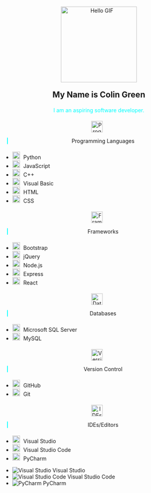 <!DOCTYPE html>
<html>
<head>
    <title>Colin Green's Portfolio</title>
    <style>
        .section {
            text-align: center;
            margin: 20px 0;
        }
        .icon {
            margin-right: 10px;
            width: 30px;
            height: 30px;
        }
        .lang-icon {
            width: 20px;
            height: 20px;
            margin-right: 5px;
        }
        .content {
            border-left: 2px solid cyan;
            padding-left: 10px;
            margin-left: 10px;
        }
    </style>
</head>
<body>

<!-- Hello GIF -->
<p class="section">
  <img src="https://i.pinimg.com/originals/b7/43/52/b743527a755c9e382579da4eb63c03d1.gif" width="200" height="200" alt="Hello GIF">
</p>

<!-- Introduction Section -->
<h2 class="section">My Name is Colin Green</h2>

<p class="section">
  <span style="color: cyan;">I am an aspiring software developer.</span>
</p>

<!-- Programming Languages Section with Icon and Language Images -->
<div class="section">
  <img class="icon" src="programming-languages-icon-placeholder.png" alt="Programming Languages Icon">
  <div class="content">
    <p>Programming Languages</p>
  </div>
</div>

<!-- Programming Languages Icons and Names -->
<ul>
  <li>
    <img class="lang-icon" src="https://upload.wikimedia.org/wikipedia/commons/thumb/c/c3/Python-logo-notext.svg/701px-Python-logo-notext.svg.png" alt="Python">
    Python
  </li>
  <li>
    <img class="lang-icon" src="https://example.com/javascript_icon.png" alt="JavaScript">
    JavaScript
  </li>
  <li>
    <img class="lang-icon" src="https://example.com/cpp_icon.png" alt="C++">
    C++
  </li>
  <li>
    <img class="lang-icon" src="https://example.com/vb_icon.png" alt="Visual Basic">
    Visual Basic
  </li>
  <li>
    <img class="lang-icon" src="https://example.com/html_icon.png" alt="HTML">
    HTML
  </li>
  <li>
    <img class="lang-icon" src="https://example.com/css_icon.png" alt="CSS">
    CSS
  </li>
</ul>

<!-- Frameworks Section -->
<div class="section">
  <img class="icon" src="frameworks-icon-placeholder.png" alt="Frameworks Icon">
  <div class="content">
    <p>Frameworks</p>
  </div>
</div>

<!-- Frameworks Icons and Names -->
<ul>
  <li>
    <img class="lang-icon" src="https://example.com/bootstrap_icon.png" alt="Bootstrap">
    Bootstrap
  </li>
  <li>
    <img class="lang-icon" src="https://example.com/jquery_icon.png" alt="jQuery">
    jQuery
  </li>
  <li>
    <img class="lang-icon" src="https://example.com/nodejs_icon.png" alt="Node.js">
    Node.js
  </li>
  <li>
    <img class="lang-icon" src="https://example.com/express_icon.png" alt="Express">
    Express
  </li>
  <li>
    <img class="lang-icon" src="https://example.com/react_icon.png" alt="React">
    React
  </li>
</ul>

<!-- Databases Section -->
<div class="section">
  <img class="icon" src="databases-icon-placeholder.png" alt="Databases Icon">
  <div class="content">
    <p>Databases</p>
  </div>
</div>

<!-- Databases Icons and Names -->
<ul>
  <li>
    <img class="lang-icon" src="https://example.com/mssql_icon.png" alt="Microsoft SQL Server">
    Microsoft SQL Server
  </li>
  <li>
    <img class="lang-icon" src="https://example.com/mysql_icon.png" alt="MySQL">
    MySQL
  </li>
</ul>

<!-- Version Control Section -->
<div class="section">
  <img class="icon" src="version-control-icon-placeholder.png" alt="Version Control Icon">
  <div class="content">
    <p>Version Control</p>
  </div>
</div>

<!-- Version Control Icons and Names -->
<ul>
  <li>
    <img class="lang-icon" src="https://example.com/github_icon.png" alt="GitHub">
    GitHub
  </li>
  <li>
    <img class="lang-icon" src="https://example.com/git_icon.png" alt="Git">
    Git
  </li>
</ul>

<!-- IDEs/Editors Section -->
<div class="section">
  <img class="icon" src="ides-editors-icon-placeholder.png" alt="IDEs/Editors Icon">
  <div class="content">
    <p>IDEs/Editors</p>
  </div>
</div>

<!-- IDEs/Editors Icons and Names -->
<ul>
  <li>
    <img class="lang-icon" src="https://example.com/vs_icon.png" alt="Visual Studio">
    Visual Studio
  </li>
  <li>
    <img class="lang-icon" src="https://example.com/vscode_icon.png" alt="Visual Studio Code">
    Visual Studio Code
  </li>
  <li>
    <img class="lang-icon" src="https://example.com/pycharm_icon.png" alt="PyCharm">
    PyCharm
  </li>
</ul>

</body>
</html>


- ![Visual Studio](https://example.com/vs_icon.png) Visual Studio
- ![Visual Studio Code](https://example.com/vscode_icon.png) Visual Studio Code
- ![PyCharm](https://example.com/pycharm_icon.png) PyCharm

<!--

